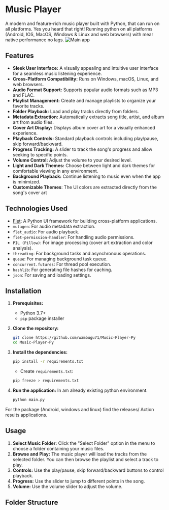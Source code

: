 # Music Player

A modern and feature-rich music player built with Python, that can run on all platforms. Yes you heard  that right!
Running  python  on  all platforms (Android, IOS, MacOS, Windows & Linux and web browsers) with mear  native  performance no lags.
![Main app](screenshot.png)
## Features

*   **Sleek User Interface:**  A visually appealing and intuitive user interface for a seamless music listening experience.
*   **Cross-Platform Compatibility:** Runs on Windows, macOS, Linux, and web browsers.
*   **Audio Format Support:** Supports popular audio formats such as MP3 and FLAC.
*   **Playlist Management:** Create and manage playlists to organize your favorite tracks.
*   **Folder Playback:** Load and play tracks directly from folders.
*   **Metadata Extraction:** Automatically extracts song title, artist, and album art from audio files.
*   **Cover Art Display:** Displays album cover art for a visually enhanced experience.
*   **Playback Controls:** Standard playback controls including play/pause, skip forward/backward.
*   **Progress Tracking:**  A slider to track the song's progress and allow seeking to specific points.
*   **Volume Control:** Adjust the volume to your desired level.
*   **Light and Dark Themes:** Choose between light and dark themes for comfortable viewing in any environment.
*   **Background Playback:**  Continue listening to music even when the app is minimized.
*   **Customizable Themes**: The UI colors are extracted directly from the song's cover art

## Technologies Used

*   [Flet](https://flet.dev/): A Python UI framework for building cross-platform applications.
*   `mutagen`: For audio metadata extraction.
*   `flet_audio`: For audio playback.
*   `flet-permission-handler`: For handling  audio permissions.
*   `PIL (Pillow)`: For image processing (cover art extraction and color analysis).
*   `threading`: For background tasks and asynchronous operations.
*   `queue`: For managing background task queue.
*   `concurrent.futures`: For thread pool execution.
*   `hashlib`: For generating file hashes for caching.
*   `json`: For saving and loading settings.

## Installation

1.  **Prerequisites:**

    *   Python 3.7+
    *   `pip` package installer

2.  **Clone the repository:**

    ```bash
    git clone https://github.com/wambugu71/Music-Player-Py
    cd Music-Player-Py
    ```

3.  **Install the dependencies:**

    ```bash
    pip install -r requirements.txt
    ```

    *   Create `requirements.txt`:

    ```bash
    pip freeze > requirements.txt
    ```

4.  **Run the application:**
In  am already existing python  environment.
    ```bash
    python main.py
    ```
For the  package  (Android, windows and  linux) find  the  releases/ Action results applications.

## Usage

1.  **Select Music Folder:** Click the "Select Folder" option in the menu to choose a folder containing your music files.
2.  **Browse and Play:** The music player will load the tracks from the selected folder.  You can then browse the playlist and select a track to play.
3.  **Controls:** Use the play/pause, skip forward/backward buttons to control playback.
4.  **Progress:** Use the slider to jump to different points in the song.
5.  **Volume:** Use the volume slider to adjust the volume.

## Folder Structure
